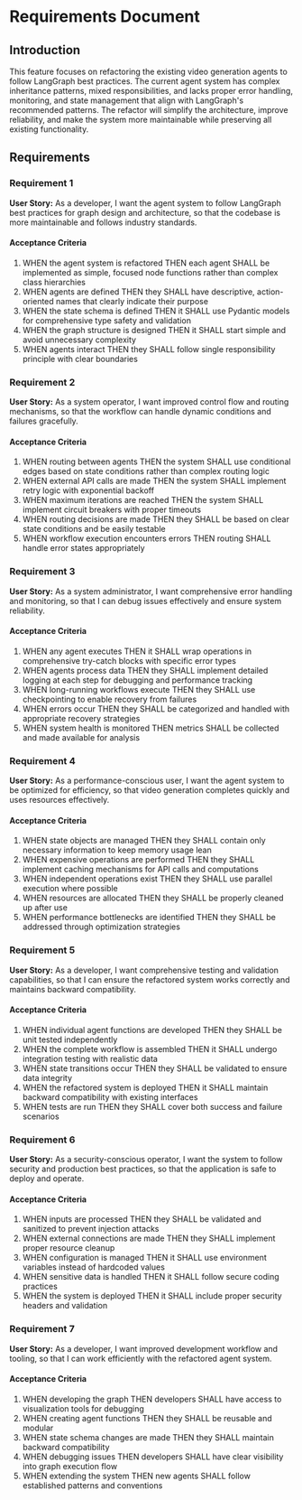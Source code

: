 # Requirements Document

## Introduction

This feature focuses on refactoring the existing video generation agents to follow LangGraph best practices. The current agent system has complex inheritance patterns, mixed responsibilities, and lacks proper error handling, monitoring, and state management that align with LangGraph's recommended patterns. The refactor will simplify the architecture, improve reliability, and make the system more maintainable while preserving all existing functionality.

## Requirements

### Requirement 1

**User Story:** As a developer, I want the agent system to follow LangGraph best practices for graph design and architecture, so that the codebase is more maintainable and follows industry standards.

#### Acceptance Criteria

1. WHEN the agent system is refactored THEN each agent SHALL be implemented as simple, focused node functions rather than complex class hierarchies
2. WHEN agents are defined THEN they SHALL have descriptive, action-oriented names that clearly indicate their purpose
3. WHEN the state schema is defined THEN it SHALL use Pydantic models for comprehensive type safety and validation
4. WHEN the graph structure is designed THEN it SHALL start simple and avoid unnecessary complexity
5. WHEN agents interact THEN they SHALL follow single responsibility principle with clear boundaries

### Requirement 2

**User Story:** As a system operator, I want improved control flow and routing mechanisms, so that the workflow can handle dynamic conditions and failures gracefully.

#### Acceptance Criteria

1. WHEN routing between agents THEN the system SHALL use conditional edges based on state conditions rather than complex routing logic
2. WHEN external API calls are made THEN the system SHALL implement retry logic with exponential backoff
3. WHEN maximum iterations are reached THEN the system SHALL implement circuit breakers with proper timeouts
4. WHEN routing decisions are made THEN they SHALL be based on clear state conditions and be easily testable
5. WHEN workflow execution encounters errors THEN routing SHALL handle error states appropriately

### Requirement 3

**User Story:** As a system administrator, I want comprehensive error handling and monitoring, so that I can debug issues effectively and ensure system reliability.

#### Acceptance Criteria

1. WHEN any agent executes THEN it SHALL wrap operations in comprehensive try-catch blocks with specific error types
2. WHEN agents process data THEN they SHALL implement detailed logging at each step for debugging and performance tracking
3. WHEN long-running workflows execute THEN they SHALL use checkpointing to enable recovery from failures
4. WHEN errors occur THEN they SHALL be categorized and handled with appropriate recovery strategies
5. WHEN system health is monitored THEN metrics SHALL be collected and made available for analysis

### Requirement 4

**User Story:** As a performance-conscious user, I want the agent system to be optimized for efficiency, so that video generation completes quickly and uses resources effectively.

#### Acceptance Criteria

1. WHEN state objects are managed THEN they SHALL contain only necessary information to keep memory usage lean
2. WHEN expensive operations are performed THEN they SHALL implement caching mechanisms for API calls and computations
3. WHEN independent operations exist THEN they SHALL use parallel execution where possible
4. WHEN resources are allocated THEN they SHALL be properly cleaned up after use
5. WHEN performance bottlenecks are identified THEN they SHALL be addressed through optimization strategies

### Requirement 5

**User Story:** As a developer, I want comprehensive testing and validation capabilities, so that I can ensure the refactored system works correctly and maintains backward compatibility.

#### Acceptance Criteria

1. WHEN individual agent functions are developed THEN they SHALL be unit tested independently
2. WHEN the complete workflow is assembled THEN it SHALL undergo integration testing with realistic data
3. WHEN state transitions occur THEN they SHALL be validated to ensure data integrity
4. WHEN the refactored system is deployed THEN it SHALL maintain backward compatibility with existing interfaces
5. WHEN tests are run THEN they SHALL cover both success and failure scenarios

### Requirement 6

**User Story:** As a security-conscious operator, I want the system to follow security and production best practices, so that the application is safe to deploy and operate.

#### Acceptance Criteria

1. WHEN inputs are processed THEN they SHALL be validated and sanitized to prevent injection attacks
2. WHEN external connections are made THEN they SHALL implement proper resource cleanup
3. WHEN configuration is managed THEN it SHALL use environment variables instead of hardcoded values
4. WHEN sensitive data is handled THEN it SHALL follow secure coding practices
5. WHEN the system is deployed THEN it SHALL include proper security headers and validation

### Requirement 7

**User Story:** As a developer, I want improved development workflow and tooling, so that I can work efficiently with the refactored agent system.

#### Acceptance Criteria

1. WHEN developing the graph THEN developers SHALL have access to visualization tools for debugging
2. WHEN creating agent functions THEN they SHALL be reusable and modular
3. WHEN state schema changes are made THEN they SHALL maintain backward compatibility
4. WHEN debugging issues THEN developers SHALL have clear visibility into graph execution flow
5. WHEN extending the system THEN new agents SHALL follow established patterns and conventions